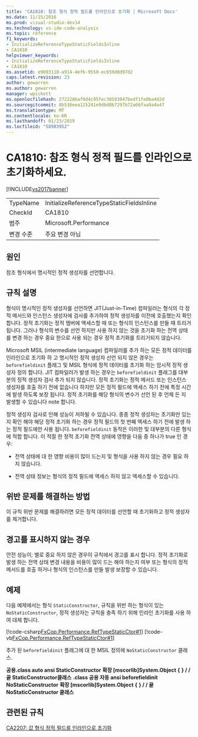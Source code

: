 ```yaml
---
title: 'CA1810: 참조 형식 정적 필드를 인라인으로 초기화 | Microsoft Docs'
ms.date: 11/15/2016
ms.prod: visual-studio-dev14
ms.technology: vs-ide-code-analysis
ms.topic: reference
f1_keywords:
- InitializeReferenceTypeStaticFieldsInline
- CA1810
helpviewer_keywords:
- InitializeReferenceTypeStaticFieldsInline
- CA1810
ms.assetid: e9693118-a914-4efb-9550-ec659d8d97d2
caps.latest.revision: 23
author: gewarren
ms.author: gewarren
manager: wpickett
ms.openlocfilehash: 2722286af0d4c95fec30593047bedf1fe0ba4d2d
ms.sourcegitcommit: 8b538eea125241e9d6d8b7297b72a66faa9a4a47
ms.translationtype: MT
ms.contentlocale: ko-KR
ms.lasthandoff: 01/23/2019
ms.locfileid: "58983952"
---
```

# <a name="ca1810-initialize-reference-type-static-fields-inline"></a>CA1810: 참조 형식 정적 필드를 인라인으로 초기화하세요.
[!INCLUDE[vs2017banner](../includes/vs2017banner.md)]

|||
|-|-|
|TypeName|InitializeReferenceTypeStaticFieldsInline|
|CheckId|CA1810|
|범주|Microsoft.Performance|
|변경 수준|주요 변경 아님|

## <a name="cause"></a>원인
 참조 형식에서 명시적인 정적 생성자를 선언합니다.

## <a name="rule-description"></a>규칙 설명
 형식이 명시적인 정적 생성자를 선언하면 JIT(Just-in-Time) 컴파일러는 형식의 각 정적 메서드와 인스턴스 생성자에 검사를 추가하여 정적 생성자를 이전에 호출했는지 확인합니다. 정적 초기화는 정적 멤버에 액세스할 때 또는 형식의 인스턴스를 만들 때 트리거됩니다. 그러나 형식의 변수를 선언 하지만 사용 하지 않는 것을 초기화 하는 전역 상태를 변경 하는 경우 중요 한으로 사용 되는 경우 정적 초기화를 트리거되지 않습니다.

 Microsoft MSIL (intermediate language) 컴파일러를 추가 하는 모든 정적 데이터를 인라인으로 초기화 하 고 명시적인 정적 생성자 선언 되지 않은 경우는 `beforefieldinit` 플래그 및 MSIL 형식에 정적 데이터를 초기화 하는 암시적 정적 생성자 정의 합니다. JIT 컴파일러가 발생 하는 경우는 `beforefieldinit` 플래그를 대부분의 정적 생성자 검사 추가 되지 않습니다. 정적 초기화는 정적 메서드 또는 인스턴스 생성자를 호출 하기 전에 없습니다 하지만 모든 정적 필드에 액세스 하기 전에 특정 시간에 발생 하도록 보장 됩니다. 정적 초기화를 해당 형식의 변수가 선언 된 후 언제 든 지 발생할 수 있습니다 note 합니다.

 정적 생성자 검사로 인해 성능이 저하될 수 있습니다. 종종 정적 생성자는 초기화만 있는지 확인 해야 해당 정적 초기화 하는 경우 정적 필드의 첫 번째 액세스 하기 전에 발생 하는 정적 필드에만 사용 됩니다. `beforefieldinit` 동작은 이러한 및 대부분의 다른 형식에 적합 합니다. 이 적절 한 정적 초기화 전역 상태에 영향을 다음 중 하나가 true 인 경우:

-   전역 상태에 대 한 영향 비용이 많이 드는지 및 형식을 사용 하지 않는 경우 필요 하지 않습니다.

-   전역 상태 정보는 형식의 정적 필드에 액세스 하지 않고 액세스할 수 있습니다.

## <a name="how-to-fix-violations"></a>위반 문제를 해결하는 방법
 이 규칙 위반 문제를 해결하려면 모든 정적 데이터를 선언할 때 초기화하고 정적 생성자를 제거합니다.

## <a name="when-to-suppress-warnings"></a>경고를 표시하지 않는 경우
 안전 성능이; 별로 중요 하지 않은 경우이 규칙에서 경고를 표시 합니다. 정적 초기화로 발생 하는 전역 상태 변경 내용을 비용이 많이 드는 해야 하는지 여부 또는 형식의 정적 메서드를 호출 하거나 형식의 인스턴스를 만들 발생 보장할 수 있습니다.

## <a name="example"></a>예제
 다음 예제에서는 형식 `StaticConstructor`, 규칙을 위반 하는 형식이 있는 `NoStaticConstructor`, 정적 생성자는 규칙을 충족 하기 위해 인라인 초기화를 사용 하 여 대체 합니다.

 [!code-csharp[FxCop.Performance.RefTypeStaticCtor#1](../snippets/csharp/VS_Snippets_CodeAnalysis/FxCop.Performance.RefTypeStaticCtor/cs/FxCop.Performance.RefTypeStaticCtor.cs#1)]
 [!code-vb[FxCop.Performance.RefTypeStaticCtor#1](../snippets/visualbasic/VS_Snippets_CodeAnalysis/FxCop.Performance.RefTypeStaticCtor/vb/FxCop.Performance.RefTypeStaticCtor.vb#1)]

 추가 된 `beforefieldinit` 플래그에 대 한 MSIL 정의에 `NoStaticConstructor` 클래스.

 **공용.class auto ansi StaticConstructor** **확장 [mscorlib]System.Object**
 **{**
 **} / / 끝 StaticConstructor클래스** 
 **.class 공용 자동 ansi beforefieldinit NoStaticConstructor** **확장 [mscorlib]System.Object**
 **{** 
 **} / / 끝 NoStaticConstructor 클래스**
## <a name="related-rules"></a>관련된 규칙
 [CA2207: 값 형식 정적 필드를 인라인으로 초기화](../code-quality/ca2207-initialize-value-type-static-fields-inline.md)
